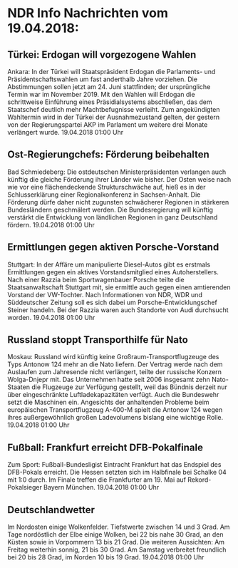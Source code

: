 # NDR Info Nachrichten vom 19.04.2018:


## Türkei: Erdogan will vorgezogene Wahlen
Ankara: In der Türkei will Staatspräsident Erdogan die Parlaments- und Präsidentschaftswahlen um fast anderthalb Jahre vorziehen. Die Abstimmungen sollen jetzt am 24. Juni stattfinden; der ursprüngliche Termin war im November 2019. Mit den Wahlen will Erdogan die schrittweise Einführung eines Präsidialsystems abschließen, das dem Staatschef deutlich mehr Machtbefugnisse verleiht. Zum angekündigten Wahltermin wird in der Türkei der Ausnahmezustand gelten, der gestern von der Regierungspartei AKP im Parlament um weitere drei Monate verlängert wurde. 19.04.2018 01:00 Uhr 

## Ost-Regierungchefs: Förderung beibehalten
Bad Schmiedeberg: Die ostdeutschen Ministerpräsidenten verlangen auch künftig die gleiche Förderung ihrer Länder wie bisher. Der Osten weise nach wie vor eine flächendeckende Strukturschwäche auf, hieß es in der Schlusserklärung einer Regionalkonferenz in Sachsen-Anhalt. Die Förderung dürfe daher nicht zugunsten schwächerer Regionen in stärkeren Bundesländern geschmälert werden. Die Bundesregierung will künftig verstärkt die Entwicklung von ländlichen Regionen in ganz Deutschland fördern. 19.04.2018 01:00 Uhr 

## Ermittlungen gegen aktiven Porsche-Vorstand
Stuttgart: In der Affäre um manipulierte Diesel-Autos gibt es erstmals Ermittlungen gegen ein aktives Vorstandsmitglied eines Autoherstellers. Nach einer Razzia beim Sportwagenbauer Porsche teilte die Staatsanwaltschaft Stuttgart mit, sie ermittle auch gegen einen amtierenden Vorstand der VW-Tochter. Nach Informationen von NDR, WDR und Süddeutscher Zeitung soll es sich dabei um Porsche-Entwicklungschef Steiner handeln. Bei der Razzia waren auch Standorte von Audi durchsucht worden. 19.04.2018 01:00 Uhr 

## Russland stoppt Transporthilfe für Nato
Moskau: Russland wird künftig keine Großraum-Transportflugzeuge des Typs Antonow 124 mehr an die Nato liefern. Der Vertrag werde nach dem Auslaufen zum Jahresende nicht verlängert, teilte der russische Konzern Wolga-Dnjepr mit. Das Unternehmen hatte seit 2006 insgesamt zehn Nato-Staaten die Flugzeuge zur Verfügung gestellt, weil das Bündnis derzeit nur über eingeschränkte Luftladekapazitäten verfügt. Auch die Bundeswehr setzt die Maschinen ein. Angesichts der anhaltenden Probleme beim europäischen Transportflugzeug A-400-M spielt die Antonow 124 wegen ihres außergewöhnlich großen Ladevolumens bislang eine wichtige Rolle. 19.04.2018 01:00 Uhr 

## Fußball: Frankfurt erreicht DFB-Pokalfinale
Zum Sport: Fußball-Bundesligist Eintracht Frankfurt hat das Endspiel des DFB-Pokals erreicht. Die Hessen setzten sich im Halbfinale bei Schalke 04 mit 1:0 durch. Im Finale treffen die Frankfurter am 19. Mai auf Rekord-Pokalsieger Bayern München. 19.04.2018 01:00 Uhr 

## Deutschlandwetter
Im Nordosten einige Wolkenfelder. Tiefstwerte zwischen 14 und 3 Grad. Am Tage nordöstlich der Elbe einige Wolken, bei 22 bis nahe 30 Grad, an den Küsten sowie in Vorpommern 13 bis 21 Grad. Die weiteren Aussichten: Am Freitag weiterhin sonnig, 21 bis 30 Grad. Am Samstag verbreitet freundlich bei 20 bis 28 Grad, im Norden 10 bis 19 Grad. 19.04.2018 01:00 Uhr 
